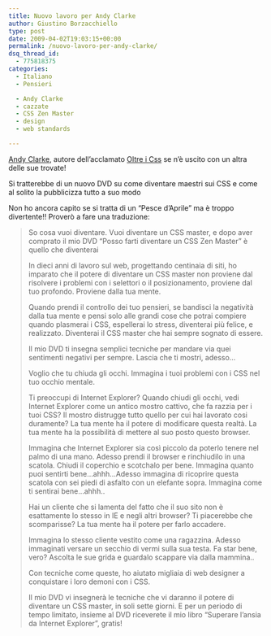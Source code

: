 ```yaml
---
title: Nuovo lavoro per Andy Clarke
author: Giustino Borzacchiello
type: post
date: 2009-04-02T19:03:15+00:00
permalink: /nuovo-lavoro-per-andy-clarke/
dsq_thread_id:
  - 775818375
categories:
  - Italiano
  - Pensieri

  - Andy Clarke
  - cazzate
  - CSS Zen Master
  - design
  - web standards

---
```

<p class="lead">
  <a href="http://www.stuffandnonsense.co.uk/">Andy Clarke</a>, autore dell&#8217;acclamato <a href="http://transcendingcss.com/">Oltre i Css</a> se n&#8217;è uscito con un altra delle sue trovate!
</p>

Si tratterebbe di un nuovo DVD su come diventare maestri sui CSS e come al solito la pubblicizza tutto a suo modo

<!--more-->

  


Non ho ancora capito se si tratta di un &#8220;Pesce d&#8217;Aprile&#8221; ma è troppo divertente!! Proverò a fare una traduzione:

> So cosa vuoi diventare. Vuoi diventare un CSS master, e dopo aver comprato il mio DVD &#8220;Posso farti diventare un CSS Zen Master&#8221; è quello che diventerai
> 
> In dieci anni di lavoro sul web, progettando centinaia di siti, ho imparato che il potere di diventare un CSS master non proviene dal risolvere i problemi con i selettori o il posizionamento, proviene dal tuo profondo. Proviene dalla tua mente.
> 
> Quando prendi il controllo dei tuo pensieri, se bandisci la negatività dalla tua mente e pensi solo alle grandi cose che potrai compiere quando plasmerai i CSS, espellerai lo stress, diventerai più felice, e realizzato. Diventerai il CSS master che hai sempre sognato di essere.
> 
> Il mio DVD ti insegna semplici tecniche per mandare via quei sentimenti negativi per sempre. Lascia che ti mostri, adesso&#8230;
> 
> Voglio che tu chiuda gli occhi. Immagina i tuoi problemi con i CSS nel tuo occhio mentale.
> 
> Ti preoccupi di Internet Explorer? Quando chiudi gli occhi, vedi Internet Explorer come un antico mostro cattivo, che fa razzia per i tuoi CSS? Il mostro distrugge tutto quello per cui hai lavorato cosi duramente? La tua mente ha il potere di modificare questa realtà. La tua mente ha la possibilità di mettere al suo posto questo browser.
> 
> Immagina che Internet Explorer sia così piccolo da poterlo tenere nel palmo di una mano. Adesso prendi il browser e rinchiudilo in una scatola. Chiudi il coperchio e scotchalo per bene. Immagina quanto puoi sentirti bene&#8230;ahhh&#8230;Adesso immagina di ricoprire questa scatola con sei piedi di asfalto con un elefante sopra. Immagina come ti sentirai bene&#8230;ahhh.. 
> 
> Hai un cliente che si lamenta del fatto che il suo sito non è esattamente lo stesso in IE e negli altri browser? Ti piacerebbe che scomparisse? La tua mente ha il potere per farlo accadere.
> 
> Immagina lo stesso cliente vestito come una ragazzina. Adesso immaginati versare un secchio di vermi sulla sua testa. Fa star bene, vero? Ascolta le sue grida e guardalo scappare via dalla mammina..
> 
> Con tecniche come queste, ho aiutato migliaia di web designer a conquistare i loro demoni con i CSS.
> 
> Il mio DVD vi insegnerà le tecniche che vi daranno il potere di diventare un CSS master, in soli sette giorni. E per un periodo di tempo limitato, insieme al DVD riceverete il mio libro &#8220;Superare l&#8217;ansia da Internet Explorer&#8221;, gratis!